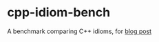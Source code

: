 # cpp-idiom-bench

A benchmark comparing C++ idioms, for [blog post](https://yairchu.github.io/posts/the-priv-idiom)
